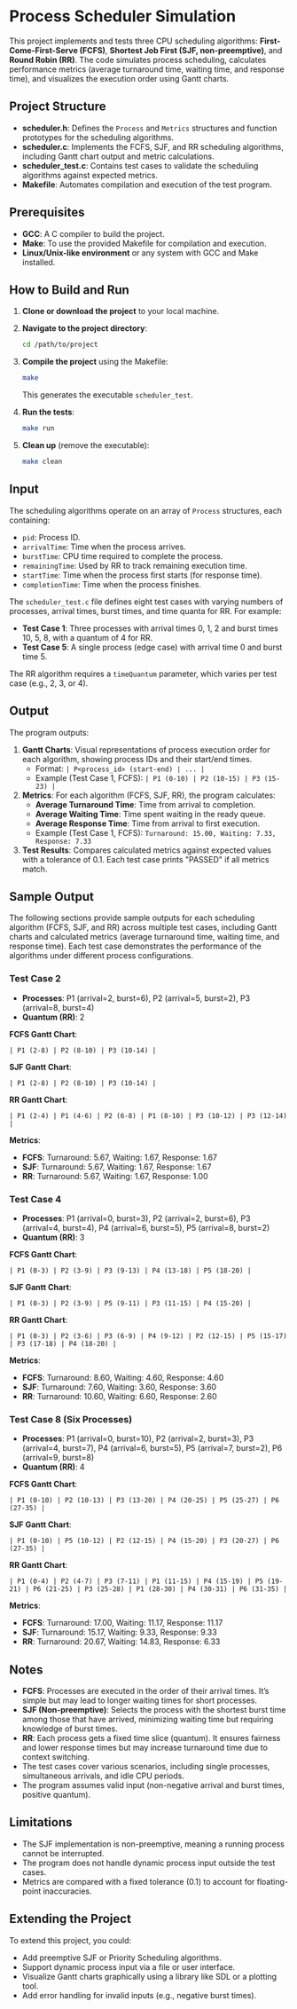 # Process Scheduler Simulation

This project implements and tests three CPU scheduling algorithms: **First-Come-First-Serve (FCFS)**, **Shortest Job First (SJF, non-preemptive)**, and **Round Robin (RR)**. The code simulates process scheduling, calculates performance metrics (average turnaround time, waiting time, and response time), and visualizes the execution order using Gantt charts.

## Project Structure

- **scheduler.h**: Defines the `Process` and `Metrics` structures and function prototypes for the scheduling algorithms.
- **scheduler.c**: Implements the FCFS, SJF, and RR scheduling algorithms, including Gantt chart output and metric calculations.
- **scheduler_test.c**: Contains test cases to validate the scheduling algorithms against expected metrics.
- **Makefile**: Automates compilation and execution of the test program.

## Prerequisites

- **GCC**: A C compiler to build the project.
- **Make**: To use the provided Makefile for compilation and execution.
- **Linux/Unix-like environment** or any system with GCC and Make installed.

## How to Build and Run

1. **Clone or download the project** to your local machine.

2. **Navigate to the project directory**:

   ```bash
   cd /path/to/project
   ```

3. **Compile the project** using the Makefile:

   ```bash
   make
   ```

   This generates the executable `scheduler_test`.

4. **Run the tests**:

   ```bash
   make run
   ```

5. **Clean up** (remove the executable):

   ```bash
   make clean
   ```

## Input

The scheduling algorithms operate on an array of `Process` structures, each containing:

- `pid`: Process ID.
- `arrivalTime`: Time when the process arrives.
- `burstTime`: CPU time required to complete the process.
- `remainingTime`: Used by RR to track remaining execution time.
- `startTime`: Time when the process first starts (for response time).
- `completionTime`: Time when the process finishes.

The `scheduler_test.c` file defines eight test cases with varying numbers of processes, arrival times, burst times, and time quanta for RR. For example:

- **Test Case 1**: Three processes with arrival times 0, 1, 2 and burst times 10, 5, 8, with a quantum of 4 for RR.
- **Test Case 5**: A single process (edge case) with arrival time 0 and burst time 5.

The RR algorithm requires a `timeQuantum` parameter, which varies per test case (e.g., 2, 3, or 4).

## Output

The program outputs:

1. **Gantt Charts**: Visual representations of process execution order for each algorithm, showing process IDs and their start/end times.
   - Format: `| P<process_id> (start-end) | ... |`
   - Example (Test Case 1, FCFS): `| P1 (0-10) | P2 (10-15) | P3 (15-23) |`
2. **Metrics**: For each algorithm (FCFS, SJF, RR), the program calculates:
   - **Average Turnaround Time**: Time from arrival to completion.
   - **Average Waiting Time**: Time spent waiting in the ready queue.
   - **Average Response Time**: Time from arrival to first execution.
   - Example (Test Case 1, FCFS): `Turnaround: 15.00, Waiting: 7.33, Response: 7.33`
3. **Test Results**: Compares calculated metrics against expected values with a tolerance of 0.1. Each test case prints "PASSED" if all metrics match.

## Sample Output

The following sections provide sample outputs for each scheduling algorithm (FCFS, SJF, and RR) across multiple test cases, including Gantt charts and calculated metrics (average turnaround time, waiting time, and response time). Each test case demonstrates the performance of the algorithms under different process configurations.


### Test Case 2
- **Processes**: P1 (arrival=2, burst=6), P2 (arrival=5, burst=2), P3 (arrival=8, burst=4)
- **Quantum (RR)**: 2

**FCFS Gantt Chart**:
```
| P1 (2-8) | P2 (8-10) | P3 (10-14) |
```

**SJF Gantt Chart**:
```
| P1 (2-8) | P2 (8-10) | P3 (10-14) |
```

**RR Gantt Chart**:
```
| P1 (2-4) | P1 (4-6) | P2 (6-8) | P1 (8-10) | P3 (10-12) | P3 (12-14) |
```

**Metrics**:
- **FCFS**: Turnaround: 5.67, Waiting: 1.67, Response: 1.67
- **SJF**: Turnaround: 5.67, Waiting: 1.67, Response: 1.67
- **RR**: Turnaround: 5.67, Waiting: 1.67, Response: 1.00


### Test Case 4
- **Processes**: P1 (arrival=0, burst=3), P2 (arrival=2, burst=6), P3 (arrival=4, burst=4), P4 (arrival=6, burst=5), P5 (arrival=8, burst=2)
- **Quantum (RR)**: 3

**FCFS Gantt Chart**:
```
| P1 (0-3) | P2 (3-9) | P3 (9-13) | P4 (13-18) | P5 (18-20) |
```

**SJF Gantt Chart**:
```
| P1 (0-3) | P2 (3-9) | P5 (9-11) | P3 (11-15) | P4 (15-20) |
```

**RR Gantt Chart**:
```
| P1 (0-3) | P2 (3-6) | P3 (6-9) | P4 (9-12) | P2 (12-15) | P5 (15-17) | P3 (17-18) | P4 (18-20) |
```

**Metrics**:
- **FCFS**: Turnaround: 8.60, Waiting: 4.60, Response: 4.60
- **SJF**: Turnaround: 7.60, Waiting: 3.60, Response: 3.60
- **RR**: Turnaround: 10.60, Waiting: 6.60, Response: 2.60


### Test Case 8 (Six Processes)
- **Processes**: P1 (arrival=0, burst=10), P2 (arrival=2, burst=3), P3 (arrival=4, burst=7), P4 (arrival=6, burst=5), P5 (arrival=7, burst=2), P6 (arrival=9, burst=8)
- **Quantum (RR)**: 4

**FCFS Gantt Chart**:
```
| P1 (0-10) | P2 (10-13) | P3 (13-20) | P4 (20-25) | P5 (25-27) | P6 (27-35) |
```

**SJF Gantt Chart**:
```
| P1 (0-10) | P5 (10-12) | P2 (12-15) | P4 (15-20) | P3 (20-27) | P6 (27-35) |
```

**RR Gantt Chart**:
```
| P1 (0-4) | P2 (4-7) | P3 (7-11) | P1 (11-15) | P4 (15-19) | P5 (19-21) | P6 (21-25) | P3 (25-28) | P1 (28-30) | P4 (30-31) | P6 (31-35) |
```

**Metrics**:
- **FCFS**: Turnaround: 17.00, Waiting: 11.17, Response: 11.17
- **SJF**: Turnaround: 15.17, Waiting: 9.33, Response: 9.33
- **RR**: Turnaround: 20.67, Waiting: 14.83, Response: 6.33


## Notes

- **FCFS**: Processes are executed in the order of their arrival times. It’s simple but may lead to longer waiting times for short processes.
- **SJF (Non-preemptive)**: Selects the process with the shortest burst time among those that have arrived, minimizing waiting time but requiring knowledge of burst times.
- **RR**: Each process gets a fixed time slice (quantum). It ensures fairness and lower response times but may increase turnaround time due to context switching.
- The test cases cover various scenarios, including single processes, simultaneous arrivals, and idle CPU periods.
- The program assumes valid input (non-negative arrival and burst times, positive quantum).

## Limitations

- The SJF implementation is non-preemptive, meaning a running process cannot be interrupted.
- The program does not handle dynamic process input outside the test cases.
- Metrics are compared with a fixed tolerance (0.1) to account for floating-point inaccuracies.

## Extending the Project

To extend this project, you could:

- Add preemptive SJF or Priority Scheduling algorithms.
- Support dynamic process input via a file or user interface.
- Visualize Gantt charts graphically using a library like SDL or a plotting tool.
- Add error handling for invalid inputs (e.g., negative burst times).

